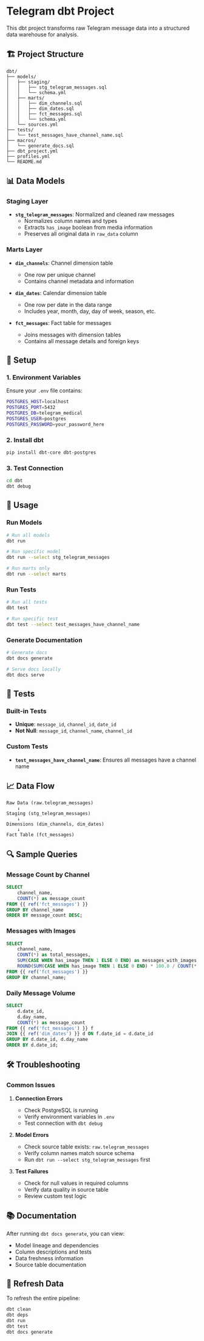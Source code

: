 # Telegram dbt Project

This dbt project transforms raw Telegram message data into a structured data warehouse for analysis.

## 🏗️ Project Structure

```
dbt/
├── models/
│   ├── staging/
│   │   ├── stg_telegram_messages.sql
│   │   └── schema.yml
│   ├── marts/
│   │   ├── dim_channels.sql
│   │   ├── dim_dates.sql
│   │   ├── fct_messages.sql
│   │   └── schema.yml
│   └── sources.yml
├── tests/
│   └── test_messages_have_channel_name.sql
├── macros/
│   └── generate_docs.sql
├── dbt_project.yml
├── profiles.yml
└── README.md
```

## 📊 Data Models

### Staging Layer
- **`stg_telegram_messages`**: Normalized and cleaned raw messages
  - Normalizes column names and types
  - Extracts `has_image` boolean from media information
  - Preserves all original data in `raw_data` column

### Marts Layer
- **`dim_channels`**: Channel dimension table
  - One row per unique channel
  - Contains channel metadata and information
  
- **`dim_dates`**: Calendar dimension table
  - One row per date in the data range
  - Includes year, month, day, day of week, season, etc.
  
- **`fct_messages`**: Fact table for messages
  - Joins messages with dimension tables
  - Contains all message details and foreign keys

## 🔧 Setup

### 1. Environment Variables
Ensure your `.env` file contains:
```bash
POSTGRES_HOST=localhost
POSTGRES_PORT=5432
POSTGRES_DB=telegram_medical
POSTGRES_USER=postgres
POSTGRES_PASSWORD=your_password_here
```

### 2. Install dbt
```bash
pip install dbt-core dbt-postgres
```

### 3. Test Connection
```bash
cd dbt
dbt debug
```

## 🚀 Usage

### Run Models
```bash
# Run all models
dbt run

# Run specific model
dbt run --select stg_telegram_messages

# Run marts only
dbt run --select marts
```

### Run Tests
```bash
# Run all tests
dbt test

# Run specific test
dbt test --select test_messages_have_channel_name
```

### Generate Documentation
```bash
# Generate docs
dbt docs generate

# Serve docs locally
dbt docs serve
```

## 🧪 Tests

### Built-in Tests
- **Unique**: `message_id`, `channel_id`, `date_id`
- **Not Null**: `message_id`, `channel_name`, `channel_id`

### Custom Tests
- **`test_messages_have_channel_name`**: Ensures all messages have a channel name

## 📈 Data Flow

```
Raw Data (raw.telegram_messages)
    ↓
Staging (stg_telegram_messages)
    ↓
Dimensions (dim_channels, dim_dates)
    ↓
Fact Table (fct_messages)
```

## 🔍 Sample Queries

### Message Count by Channel
```sql
SELECT 
    channel_name,
    COUNT(*) as message_count
FROM {{ ref('fct_messages') }}
GROUP BY channel_name
ORDER BY message_count DESC;
```

### Messages with Images
```sql
SELECT 
    channel_name,
    COUNT(*) as total_messages,
    SUM(CASE WHEN has_image THEN 1 ELSE 0 END) as messages_with_images,
    ROUND(SUM(CASE WHEN has_image THEN 1 ELSE 0 END) * 100.0 / COUNT(*), 2) as image_percentage
FROM {{ ref('fct_messages') }}
GROUP BY channel_name;
```

### Daily Message Volume
```sql
SELECT 
    d.date_id,
    d.day_name,
    COUNT(*) as message_count
FROM {{ ref('fct_messages') }} f
JOIN {{ ref('dim_dates') }} d ON f.date_id = d.date_id
GROUP BY d.date_id, d.day_name
ORDER BY d.date_id;
```

## 🛠️ Troubleshooting

### Common Issues

1. **Connection Errors**
   - Check PostgreSQL is running
   - Verify environment variables in `.env`
   - Test connection with `dbt debug`

2. **Model Errors**
   - Check source table exists: `raw.telegram_messages`
   - Verify column names match source schema
   - Run `dbt run --select stg_telegram_messages` first

3. **Test Failures**
   - Check for null values in required columns
   - Verify data quality in source table
   - Review custom test logic

## 📚 Documentation

After running `dbt docs generate`, you can view:
- Model lineage and dependencies
- Column descriptions and tests
- Data freshness information
- Source table documentation

## 🔄 Refresh Data

To refresh the entire pipeline:
```bash
dbt clean
dbt deps
dbt run
dbt test
dbt docs generate
``` 